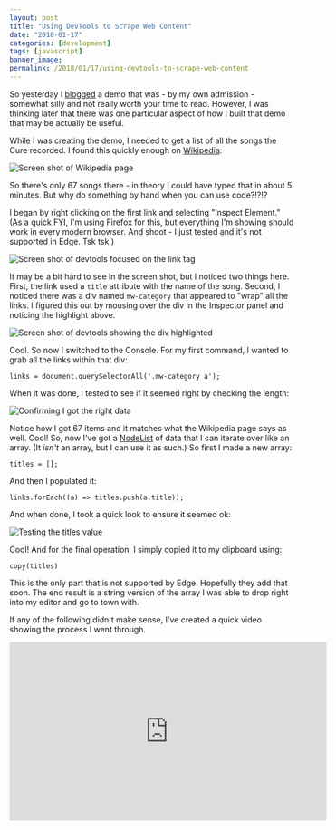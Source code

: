 ```yaml
---
layout: post
title: "Using DevTools to Scrape Web Content"
date: "2018-01-17"
categories: [development]
tags: [javascript]
banner_image: 
permalink: /2018/01/17/using-devtools-to-scrape-web-content
---
```


So yesterday I [blogged](https://www.raymondcamden.com/2018/01/16/generating-random-cure-song-titles/) a demo that was - by my own admission - somewhat silly and not really worth your time to read. However, I was thinking later that there was one particular aspect of how I built that demo that may be actually be useful. 

While I was creating the demo, I needed to get a list of all the songs the Cure recorded. I found this quickly enough on [Wikipedia](https://en.wikipedia.org/wiki/Category:The_Cure_songs):

![Screen shot of Wikipedia page](https://static.raymondcamden.com/images/2018/1/dtcure1.jpg)

So there's only 67 songs there - in theory I could have typed that in about 5 minutes. But why do something by hand when you can use code?!?!?

I began by right clicking on the first link and selecting "Inspect Element." (As a quick FYI, I'm using Firefox for this, but everything I'm showing should work in every modern browser. And shoot - I just tested and it's not supported in Edge. Tsk tsk.)

![Screen shot of devtools focused on the link tag](https://static.raymondcamden.com/images/2018/1/dtcure2.jpg)

It may be a bit hard to see in the screen shot, but I noticed two things here. First, the link used a `title` attribute with the name of the song. Second, I noticed there was a div named `mw-category` that appeared to "wrap" all the links. I figured this out by mousing over the div in the Inspector panel and noticing the highlight above.

![Screen shot of devtools showing the div highlighted](https://static.raymondcamden.com/images/2018/1/dtcure3.jpg)

Cool. So now I switched to the Console. For my first command, I wanted to grab all the links within that div:

	links = document.querySelectorAll('.mw-category a');

When it was done, I tested to see if it seemed right by checking the length:

![Confirming I got the right data](https://static.raymondcamden.com/images/2018/1/dtcure4.jpg)

Notice how I got 67 items and it matches what the Wikipedia page says as well. Cool! So, now I've got a [NodeList](https://developer.mozilla.org/en-US/docs/Web/API/NodeList) of data that I can iterate over like an array. (It *isn't* an array, but I can use it as such.) So first I made a new array:

	titles = [];

And then I populated it:

	links.forEach((a) => titles.push(a.title));

And when done, I took a quick look to ensure it seemed ok:

![Testing the titles value](https://static.raymondcamden.com/images/2018/1/dtcure5.jpg)

Cool! And for the final operation, I simply copied it to my clipboard using:

	copy(titles)

This is the only part that is not supported by Edge. Hopefully they add that soon. The end result is a string version of the array I was able to drop right into my editor and go to town with. 

If any of the following didn't make sense, I've created a quick video showing the process I went through.

<iframe width="560" height="315" src="https://www.youtube.com/embed/NsJ_xAOaPus?rel=0" frameborder="0" allow="autoplay; encrypted-media" allowfullscreen></iframe>